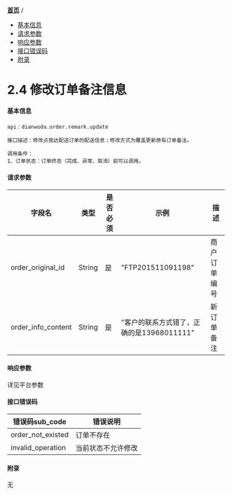 [**首页**](https://open-qa1.dwbops.com/) /

- <a href="#基本信息">基本信息</a>
- <a href="#请求参数">请求参数</a>
- <a href="#响应参数">响应参数</a>
- <a href="#接口错误码">接口错误码</a>
- <a href="#附录">附录</a>


# 2.4 修改订单备注信息

#### 基本信息
```
api：dianwoda.order.remark.update

接口描述：修改点我达配送订单的配送信息；修改方式为覆盖更新原有订单备注。

调用条件：
1、订单状态：订单终态（完成、异常、取消）前可以调用。
```

#### 请求参数
字段名 | 类型 | 是否必须 | 示例 | 描述
---|---|---|---|---
order\_original\_id|String|是|"FTP201511091198"|商户订单编号
order\_info\_content|String|是|"客户的联系方式错了，正确的是13968011111"|新订单备注

#### 响应参数
详见平台参数

#### 接口错误码
错误码sub_code | 错误说明
---|---|
order\_not\_existed|订单不存在
invalid\_operation | 当前状态不允许修改

#### 附录
无